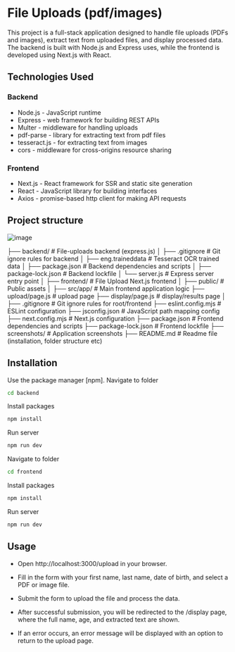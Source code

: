 # File Uploads (pdf/images)

This project is a full-stack application designed to handle file uploads (PDFs and images), extract text from uploaded files, and display processed data. The backend is built with Node.js and Express uses, while the frontend is developed using Next.js with React.

## Technologies Used
### Backend
- Node.js - JavaScript runtime
- Express - web framework for building REST APIs
- Multer - middleware for handling uploads
- pdf-parse - library for extracting text from pdf files
- tesseract.js - for extracting text from images
- cors - middleware for cross-origins resource sharing

### Frontend
- Next.js - React framework for SSR and static site generation
- React - JavaScript library for building interfaces
- Axios - promise-based http client for making API requests

## Project structure
![image](https://github.com/user-attachments/assets/1a3d84ee-2b24-4450-85d5-582206942c60)

├── backend/                   # File-uploads backend (express.js)
│   ├── .gitignore             # Git ignore rules for backend
│   ├── eng.traineddata        # Tesseract OCR trained data
│   ├── package.json           # Backend dependencies and scripts
│   ├── package-lock.json      # Backend lockfile
│   └── server.js              # Express server entry point
│
├── frontend/                  # File Upload Next.js frontend
│
├── public/                    # Public assets
│
├── src/app/                   # Main frontend application logic
     ├── upload/page.js        # upload page
     ├── display/page.js       # display/results page
│
├── .gitignore                 # Git ignore rules for root/frontend
├── eslint.config.mjs         # ESLint configuration
├── jsconfig.json             # JavaScript path mapping config
├── next.config.mjs           # Next.js configuration
├── package.json              # Frontend dependencies and scripts
├── package-lock.json         # Frontend lockfile
├── screenshots/              # Application screenshots
├── README.md                 # Readme file (installation, folder structure etc)


## Installation

Use the package manager [npm].
 Navigate to folder
```bash
cd backend
```
Install packages

```bash
npm install
```

Run server 
```bash
npm run dev
```

 Navigate to folder
```bash
cd frontend
```
Install packages

```bash
npm install
```

Run server 
```bash
npm run dev
```

## Usage
- Open http://localhost:3000/upload in your browser.



- Fill in the form with your first name, last name, date of birth, and select a PDF or image file.



- Submit the form to upload the file and process the data.

- After successful submission, you will be redirected to the /display page, where the full name, age, and extracted text are shown.


- If an error occurs, an error message will be displayed with an option to return to the upload page.

